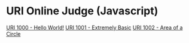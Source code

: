 # URI Online Judge (Javascript)

[URI 1000 - Hello World!](uri-1000/README.md)
[URI 1001 - Extremely Basic](uri-1001/README.md)
[URI 1002 - Area of a Circle](uri-1002/README.md)
